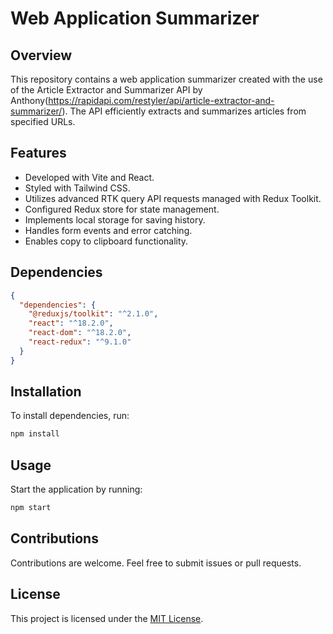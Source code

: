 # Web Application Summarizer

## Overview

This repository contains a web application summarizer created with the use of the Article Extractor and Summarizer API by Anthony(https://rapidapi.com/restyler/api/article-extractor-and-summarizer/). The API efficiently extracts and summarizes articles from specified URLs.

## Features

- Developed with Vite and React.
- Styled with Tailwind CSS.
- Utilizes advanced RTK query API requests managed with Redux Toolkit.
- Configured Redux store for state management.
- Implements local storage for saving history.
- Handles form events and error catching.
- Enables copy to clipboard functionality.

## Dependencies

```json
{
  "dependencies": {
    "@reduxjs/toolkit": "^2.1.0",
    "react": "^18.2.0",
    "react-dom": "^18.2.0",
    "react-redux": "^9.1.0"
  }
}
```

## Installation

To install dependencies, run:

```bash
npm install
```

## Usage

Start the application by running:

```bash
npm start
```

## Contributions

Contributions are welcome. Feel free to submit issues or pull requests.

## License

This project is licensed under the [MIT License](LICENSE).
